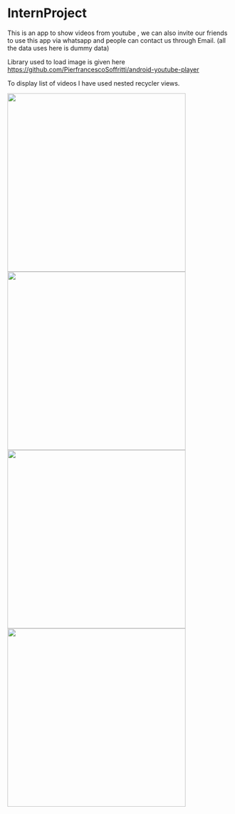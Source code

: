 # InternProject

This is an app to show videos from youtube , we can also invite our friends to use this app via whatsapp and people can contact us through Email.
(all the data uses here is dummy data)

Library used to load image is given here https://github.com/PierfrancescoSoffritti/android-youtube-player

To display list of videos I have used nested recycler views. 




<img src="screenshots/navigation drawer.png" height = 400> <img src="screenshots/courses.png" height = 400> <img src="screenshots/invite friends.png" height = 400> <img src="screenshots/contact us.png" height = 400>
